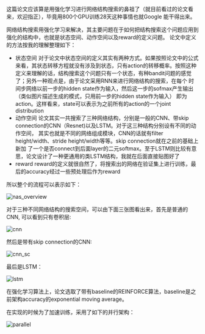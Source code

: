 这篇论文应该算是用强化学习进行网络结构搜索的鼻祖了（就目前看过的论文看来，欢迎指正），毕竟用800个GPU训练28天这种事情也就Google
能干得出来。

网络结构搜索用强化学习来解决，其主要问题在于如何把结构搜索这个问题应用到强化的结构中，也就是状态空间、动作空间以及reward的定义问题。
论文中定义的方法按我的理解整理如下：
- 状态空间
  对于论文中状态空间的定义其实有两种方式。如果按照论文中的公式来看，其状态转移方程就没有涉及到状态，只有action的转移概率。按照这种
  定义来理解的话，结构搜索这个问题只有一个状态，有种bandit问题的感觉了；另外一种观点是，由于论文采用RNN来进行网络结构的搜索，在每个
  时间步网络以前一步的hidden state作为输入，然后这一步的sofmax产生输出（类似图片描述生成的模式，只用前一步的hidden state作为输入）
  即为action。这样看来，state可以表示为之前所有的action的一个joint distribution
- 动作空间
  论文其实一共搜索了三种网络结构，分别是一般的CNN、带skip connection的CNN（Resnet)以及LSTM。对于这三种结构分别设有不同的动作空间，
  其实也就是不同的网络组成模块，CNN的话就有filter height/width、stride height/width等等。skip connection就在之前的基础上新加
  了一个是否connect到后面layer的二元softmax。至于LSTM则比较有意思，论文设计了一种更通用的类LSTM结构，我就在后面直接贴图好了
- reward
  reward的定义就很自然了，将搜索出的网络在验证集上进行训练，最后的accuracy经过一些预处理后作为reward

所以整个的流程可以表示如下：

![nas_overview](http://o7ie0tcjk.bkt.clouddn.com/nas-paper-notes/nas_overview.png)

对于三种不同网络结构的搜索空间，可以由下面三张图看出来，首先是普通的CNN, 可以看到只有卷积层:

![cnn](http://o7ie0tcjk.bkt.clouddn.com/nas-paper-notes/cnn.png)

然后是带有skip connection的CNN:

![cnn_sc](http://o7ie0tcjk.bkt.clouddn.com/nas-paper-notes/cnn_sc.png)

最后是LSTM：

![lstm](http://o7ie0tcjk.bkt.clouddn.com/nas-paper-notes/lstm.png)

在强化学习算法上，论文选取了带有baseline的REINFORCE算法，baseline是之前架构accuracy的exponential moving average。

在实现的时候为了加速训练，采用了如下的并行架构：

![parallel](http://o7ie0tcjk.bkt.clouddn.com/nas-paper-notes/parallel.png)
